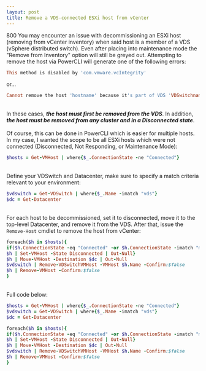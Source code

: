 ```yaml
---
layout: post
title: Remove a VDS-connected ESXi host from vCenter
---
```


800
You may encounter an issue with decommissioning an ESXi host (removing from vCenter inventory) when said host is a member of a VDS (vSphere distributed switch).  Even after placing into maintenance mode the "Remove from Inventory" option will still be greyed out.  Attempting to remove the host via PowerCLI will generate one of the following errors:
```ruby
This method is disabled by 'com.vmware.vcIntegrity'
```
or...
```ruby
Cannot remove the host 'hostname' because it's part of VDS 'VDSwitchname'
```
&nbsp;  
In these cases, ***the host must first be removed from the VDS***.  In addition, ***the host must be removed from any cluster and in a Disconnected state***.  
&nbsp;  
Of course, this can be done in PowerCLI which is easier for multiple hosts.  In my case, I wanted the scope to be all ESXi hosts which were not connected (Disconnected, Not Responding, or Maintenance Mode):
```ruby
$hosts = Get-VMHost | where{$_.ConnectionState -ne "Connected"}
```
&nbsp;  
Define your VDSwitch and Datacenter, make sure to specify a match criteria relevant to your environment:
```ruby
$vdswitch = Get-VDSwitch | where{$_.Name -imatch "vds"}
$dc = Get-Datacenter
```
&nbsp;  
For each host to be decommissioned, set it to disconnected, move it to the top-level Datacenter, and remove it from the VDS.  After that, issue the `Remove-Host` cmdlet to remove the host from vCenter:
```ruby
foreach($h in $hosts){
if($h.ConnectionState -eq "Connected" -or $h.ConnectionState -imatch "maintenance"){
$h | Set-VMHost -State Disconnected | Out-Null}
$h | Move-VMHost -Destination $dc | Out-Null
$vdswitch | Remove-VDSwitchVMHost -VMHost $h.Name -Confirm:$false
$h | Remove-VMHost -Confirm:$false
}
```
&nbsp;  
Full code below:
```ruby
$hosts = Get-VMHost | where{$_.ConnectionState -ne "Connected"}
$vdswitch = Get-VDSwitch | where{$_.Name -imatch "vds"}
$dc = Get-Datacenter

foreach($h in $hosts){
if($h.ConnectionState -eq "Connected" -or $h.ConnectionState -imatch "maintenance"){
$h | Set-VMHost -State Disconnected | Out-Null}
$h | Move-VMHost -Destination $dc | Out-Null
$vdswitch | Remove-VDSwitchVMHost -VMHost $h.Name -Confirm:$false
$h | Remove-VMHost -Confirm:$false
}
```
&nbsp;  

